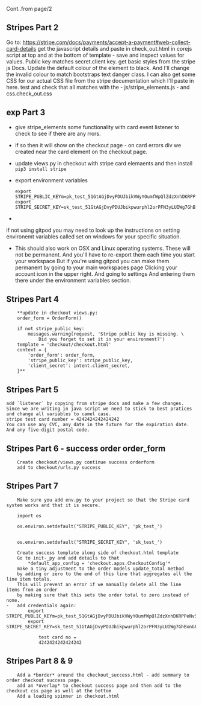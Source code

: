 Cont..from page/2
## Stripes Part 2
Go to:
    https://stripe.com/docs/payments/accept-a-payment#web-collect-card-details
    get the javascript details and paste in check_out.html in corejs script at top and at the bottom of template - 
    save and inspect values for values. Public key matches secret.client key. 
    get basic styles from the stripe js Docs.  Update the default colour of the element to black.
    And I'll change the invalid colour to match bootstraps text danger class.
    I can also get some CSS for our actual CSS file from the stripe documentation
    which I'll paste in here.  test and check that all matches with the 
    -   js/stripe_elements.js 
    -   and css.check_out.css
## exp Part 3
  - give stripe_elements some functionality with card event listener to check to see if there are any rrors.
  - if so then it will show on the checkout page - on card errors div we created near the card element on the checkout page.
  - update views.py in checkout with stripe card elemaents and then install `pip3 install stripe`
  - export environment variables
  
        export STRIPE_PUBLIC_KEYm=pk_test_51GtAGjDvyPDUJbikVWyYOumfWpQlZdzXnhDKRPPeNvSX0RTApmHnUmOvnsgpHwaqoUUp5ekqlKl8xxHlcFyKKvVT00WWP5gmouy 
        export STRIPE_SECRET_KEY=sk_test_51GtAGjDvyPDUJbikpwurphl2orPFN3yLUIWg7GhBxnGFoyPtIhS1RjlSldLJjsItel7d2OWONC3Yj8uPudKqXpmS00hqKMIbtF
  - 
  if not using gitpod you may need to look up the instructions on setting environemt variables called set on windows for your specific situation.
  - This should also work on OSX and Linux operating systems.  These will not be permanent. And you'll have to re-export them each time you start your workspace
    But if you're using gitpod you can make them permanent by going to your main workspaces page
    Clicking your account icon in the upper right. And going to settings
    And entering them there under the environment variables section.  
## Stripes Part 4
        **update in checkout views.py:
        order_form = OrderForm()

        if not stripe_public_key:
            messages.warning(request, 'Stripe public key is missing. \
                Did you forget to set it in your environment?')
        template = 'checkout/checkout.html'
        context = {
            'order_form': order_form,
            'stripe_public_key': stripe_public_key,
            'client_secret': intent.client_secret,
        }**
## Stripes Part 5
    add `listener` by copying from stripe docs and make a few changes. 
    Since we are writing in java script we need to stick to best pratices and change all variables to camel case.
    stripe test card number = 4242424242424242
    You can use any CVC, any date in the future for the expiration date.
    And any five-digit postal code.
## Stripes Part 6 - success order order_form
        Create checkout/views.py continue success orderform
        add to checkout/urls.py success
## Stripes Part 7
        Make sure you add env.py to your project so that the Stripe card system works and that it is secure.
        
        import os

        os.environ.setdefault("STRIPE_PUBLIC_KEY", 'pk_test_')

    
        os.environ.setdefault("STRIPE_SECRET_KEY", 'sk_test_')
        
        Create success template along side of checkout.html template
        Go to init-_py and add details to that
            *default_app_config = 'checkout.apps.CheckoutConfig'*
        make a tiny adjustment to the order models update_total method
        by adding or zero to the end of this line that aggregates all the line item totals.
        This will prevent an error if we manually delete all the line items from an order
        by making sure that this sets the order total to zero instead of none.
    -   add credentials again:
            export STRIPE_PUBLIC_KEYm=pk_test_51GtAGjDvyPDUJbikVWyYOumfWpQlZdzXnhDKRPPeNvSX0RTApmHnUmOvnsgpHwaqoUUp5ekqlKl8xxHlcFyKKvVT00WWP5gmouy 
            export STRIPE_SECRET_KEY=sk_test_51GtAGjDvyPDUJbikpwurphl2orPFN3yLUIWg7GhBxnGFoyPtIhS1RjlSldLJjsItel7d2OWONC3Yj8uPudKqXpmS00hqKMIbtF

                test card no = 
                4242424242424242
## Stripes Part 8 & 9
        Add a *border* around the checkout_success.html - add summary to order checkout success page.
        add an *overlay* to checkout success page and then add to the checkout css page as well at the bottom
        Add a loading spinner in checkout.html
        